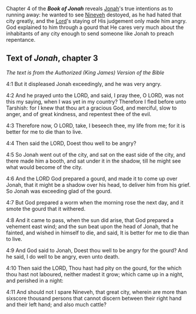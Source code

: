 Chapter 4 of the ***Book of Jonah*** reveals
[Jonah](index.php?title=Jonah&action=edit&redlink=1 "Jonah (page does not exist)")'s
true intentions as to running away: he wanted to see
[Nineveh](index.php?title=Nineveh&action=edit&redlink=1 "Nineveh (page does not exist)")
destoyed, as he had hated that city greatly, and the
[Lord](index.php?title=Lord&action=edit&redlink=1 "Lord (page does not exist)")'s
staying of His judgement only made him angry. God explained to him
through a gourd that He cares very much about the inhabitants of
any city enough to send someone like Jonah to preach repentance.

## Text of *Jonah*, chapter 3

*The text is from the Authorized (King James) Version of the Bible*

4:1 But it displeased Jonah exceedingly, and he was very angry.

4:2 And he prayed unto the LORD, and said, I pray thee, O LORD, was
not this my saying, when I was yet in my country? Therefore I fled
before unto Tarshish: for I knew that thou art a gracious God, and
merciful, slow to anger, and of great kindness, and repentest thee
of the evil.

4:3 Therefore now, O LORD, take, I beseech thee, my life from me;
for it is better for me to die than to live.

4:4 Then said the LORD, Doest thou well to be angry?

4:5 So Jonah went out of the city, and sat on the east side of the
city, and there made him a booth, and sat under it in the shadow,
till he might see what would become of the city.

4:6 And the LORD God prepared a gourd, and made it to come up over
Jonah, that it might be a shadow over his head, to deliver him from
his grief. So Jonah was exceeding glad of the gourd.

4:7 But God prepared a worm when the morning rose the next day, and
it smote the gourd that it withered.

4:8 And it came to pass, when the sun did arise, that God prepared
a vehement east wind; and the sun beat upon the head of Jonah, that
he fainted, and wished in himself to die, and said, It is better
for me to die than to live.

4:9 And God said to Jonah, Doest thou well to be angry for the
gourd? And he said, I do well to be angry, even unto death.

4:10 Then said the LORD, Thou hast had pity on the gourd, for the
which thou hast not laboured, neither madest it grow; which came up
in a night, and perished in a night:

4:11 And should not I spare Nineveh, that great city, wherein are
more than sixscore thousand persons that cannot discern between
their right hand and their left hand; and also much cattle?



